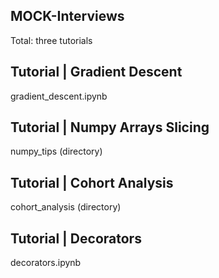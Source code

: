 MOCK-Interviews
--------------
Total: three tutorials


Tutorial | Gradient Descent
---------------------------
gradient_descent.ipynb


Tutorial | Numpy Arrays Slicing
------------------------------
numpy_tips (directory)


Tutorial | Cohort Analysis
--------------------------
cohort_analysis (directory)


Tutorial | Decorators
---------------------
decorators.ipynb
